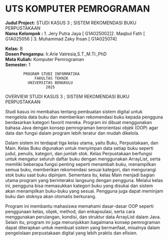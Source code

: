 # UTS KOMPUTER PEMROGRAMAN 

**Judul Project:** STUDI KASUS 3 ; SISTEM REKOMENDASI BUKU PERPUSTAKAAN  
**Nama Kelompok :** 1. Jery Putra Jaya [ G1A025002]2. Maqbul Fath [ G1A025056 ] 3. Muhammad Zaky Ihsan [ G1A025074]
  
**Kelas:** B  
**Dosen Pengampu:** Ir.Arie Vatresia,S.T.,M.TI.,PhD  
**Mata Kuliah:** Komputer Pemrograman  
**Semester:** 1

            PROGRAM STUDI INFORMATIKA 
                 FAKULTAS TEKNIK 
              UNIVERSITAS BENGKULU 
                      2025



OVERVIEW STUDI KASUS 3 ; SISTEM REKOMENDASI BUKU PERPUSTAKAAN

Studi kasus ini membahas tentang pembuatan sistem digital untuk mengelola data buku dan memberikan rekomendasi buku kepada pengguna berdasarkan kategori favorit mereka. Program ini dibuat menggunakan bahasa Java dengan konsep pemrograman berorientasi objek (OOP) agar data dan fungsi dalam program lebih teratur dan mudah dikelola.

Dalam sistem ini terdapat tiga kelas utama, yaitu Buku, Perpustakaan, dan Main. Kelas Buku digunakan untuk menyimpan data setiap buku seperti judul, penulis, kategori, dan jumlah stok. Kelas Perpustakaan berfungsi untuk mengatur seluruh daftar buku dengan menggunakan ArrayList, serta memiliki beberapa fungsi penting seperti menambah buku, menampilkan semua buku, memberikan rekomendasi sesuai kategori, dan mengurangi stok buku saat buku dipinjam. Sementara itu, kelas Main menjadi bagian utama program yang berinteraksi langsung dengan pengguna. Melalui kelas ini, pengguna bisa memasukkan kategori buku yang disukai dan sistem akan menampilkan buku-buku yang sesuai. Pengguna juga dapat meminjam buku dan stoknya akan otomatis berkurang.

Program ini membantu mahasiswa memahami dasar-dasar OOP seperti penggunaan kelas, objek, method, dan enkapsulasi, serta cara menggunakan perulangan, kondisi, dan struktur data ArrayList dalam Java. Selain itu, program ini juga menunjukkan bagaimana konsep pemrograman dapat diterapkan untuk membuat sistem yang bermanfaat, misalnya dalam pengelolaan perpustakaan digital yang lebih praktis dan efisien.